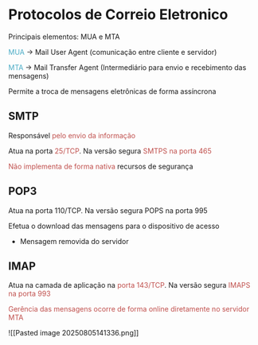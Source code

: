 
# Protocolos de Correio Eletronico

Principais elementos: MUA e MTA

<font color="#4bacc6">MUA</font> → Mail User Agent (comunicação entre cliente e servidor)

<font color="#4bacc6">MTA</font> → Mail Transfer Agent (Intermediário para envio e recebimento das mensagens)

Permite a troca de mensagens eletrônicas de forma assíncrona


## SMTP

Responsável <font color="#c0504d">pelo envio da informação</font>

Atua na porta <font color="#c0504d">25/TCP</font>. Na versão segura <font color="#c0504d">SMTPS na porta 465</font>

<font color="#c0504d">Não implementa de forma nativa</font> recursos de segurança


## POP3

Atua na porta 110/TCP. Na versão segura POPS na porta 995

Efetua o download das mensagens para o dispositivo de acesso

- Mensagem removida do servidor


## IMAP

Atua na camada de aplicação na <font color="#c0504d">porta 143/TCP</font>. Na versão segura <font color="#c0504d">IMAPS na porta 993</font>

<font color="#c0504d">Gerência das mensagens ocorre de forma online diretamente no servidor MTA</font>




![[Pasted image 20250805141336.png]]


